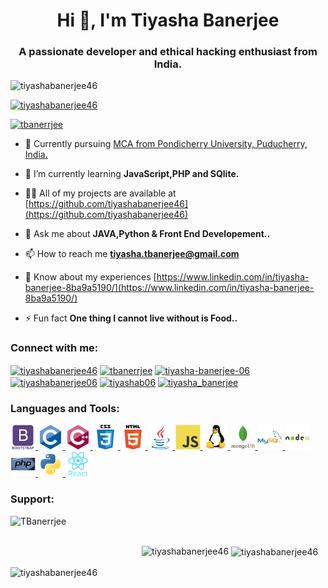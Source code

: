<!-- ### Hi there 👋 -->

<!--
**tiyashabanerjee46/tiyashabanerjee46** is a ✨ _special_ ✨ repository because its `README.md` (this file) appears on your GitHub profile.

Here are some ideas to get you started:

- 🔭 I’m currently working on ...
- 🌱 I’m currently learning ...
- 👯 I’m looking to collaborate on ...
- 🤔 I’m looking for help with ...
- 💬 Ask me about ...
- 📫 How to reach me: ...
- 😄 Pronouns: ...
- ⚡ Fun fact: ...
-->
<h1 align="center">Hi 👋, I'm Tiyasha Banerjee</h1>
<h3 align="center">A passionate developer and ethical hacking enthusiast from India.</h3>

<p align="left"> <img src="https://komarev.com/ghpvc/?username=tiyashabanerjee46&label=Profile%20views&color=0e75b6&style=flat" alt="tiyashabanerjee46" /> </p>

<p align="left"> <a href="https://github.com/ryo-ma/github-profile-trophy"><img src="https://github-profile-trophy.vercel.app/?username=tiyashabanerjee46" alt="tiyashabanerjee46" /></a> </p>

<p align="left"> <a href="https://twitter.com/tbanerrjee" target="blank"><img src="https://img.shields.io/twitter/follow/tbanerrjee?logo=twitter&style=for-the-badge" alt="tbanerrjee" /></a> </p>

- 🔭 Currently pursuing [MCA from Pondicherry University, Puducherry, India.](https://www.pondiuni.edu.in/)

- 🌱 I’m currently learning **JavaScript,PHP and SQlite.**

- 👨‍💻 All of my projects are available at [https://github.com/tiyashabanerjee46](https://github.com/tiyashabanerjee46)

- 💬 Ask me about **JAVA,Python & Front End Developement..**

- 📫 How to reach me **tiyasha.tbanerjee@gmail.com**

- 📄 Know about my experiences [https://www.linkedin.com/in/tiyasha-banerjee-8ba9a5190/](https://www.linkedin.com/in/tiyasha-banerjee-8ba9a5190/)

- ⚡ Fun fact **One thing I cannot live without is Food..**

<h3 align="left">Connect with me:</h3>
<p align="left">
<a href="https://codepen.io/tiyashabanerjee46" target="blank"><img align="center" src="https://raw.githubusercontent.com/rahuldkjain/github-profile-readme-generator/neutral-icons/src/images/icons/Social/codepen.svg" alt="tiyashabanerjee46" height="30" width="40" /></a>
<a href="https://twitter.com/tbanerrjee" target="blank"><img align="center" src="https://raw.githubusercontent.com/rahuldkjain/github-profile-readme-generator/neutral-icons/src/images/icons/Social/twitter.svg" alt="tbanerrjee" height="30" width="40" /></a>
<a href="https://linkedin.com/in/tiyasha-banerjee-06" target="blank"><img align="center" src="https://raw.githubusercontent.com/rahuldkjain/github-profile-readme-generator/neutral-icons/src/images/icons/Social/linked-in-alt.svg" alt="tiyasha-banerjee-06" height="30" width="40" /></a>
<a href="https://instagram.com/tiyashabanerjee06" target="blank"><img align="center" src="https://raw.githubusercontent.com/rahuldkjain/github-profile-readme-generator/neutral-icons/src/images/icons/Social/instagram.svg" alt="tiyashabanerjee06" height="30" width="40" /></a>
<a href="https://www.codechef.com/users/tiyashab06" target="blank"><img align="center" src="https://cdn.jsdelivr.net/npm/simple-icons@3.1.0/icons/codechef.svg" alt="tiyashab06" height="30" width="40" /></a>
<a href="https://www.hackerrank.com/tiyasha_banerjee" target="blank"><img align="center" src="https://raw.githubusercontent.com/rahuldkjain/github-profile-readme-generator/neutral-icons/src/images/icons/Social/hackerrank.svg" alt="tiyasha_banerjee" height="30" width="40" /></a>
</p>

<h3 align="left">Languages and Tools:</h3>
<p align="left"> <a href="https://getbootstrap.com" target="_blank"> <img src="https://raw.githubusercontent.com/devicons/devicon/master/icons/bootstrap/bootstrap-plain-wordmark.svg" alt="bootstrap" width="40" height="40"/> </a> <a href="https://www.cprogramming.com/" target="_blank"> <img src="https://raw.githubusercontent.com/devicons/devicon/master/icons/c/c-original.svg" alt="c" width="40" height="40"/> </a> <a href="https://www.w3schools.com/cpp/" target="_blank"> <img src="https://raw.githubusercontent.com/devicons/devicon/master/icons/cplusplus/cplusplus-original.svg" alt="cplusplus" width="40" height="40"/> </a> <a href="https://www.w3schools.com/css/" target="_blank"> <img src="https://raw.githubusercontent.com/devicons/devicon/master/icons/css3/css3-original-wordmark.svg" alt="css3" width="40" height="40"/> </a> <a href="https://www.w3.org/html/" target="_blank"> <img src="https://raw.githubusercontent.com/devicons/devicon/master/icons/html5/html5-original-wordmark.svg" alt="html5" width="40" height="40"/> </a> <a href="https://www.java.com" target="_blank"> <img src="https://raw.githubusercontent.com/devicons/devicon/master/icons/java/java-original.svg" alt="java" width="40" height="40"/> </a> <a href="https://developer.mozilla.org/en-US/docs/Web/JavaScript" target="_blank"> <img src="https://raw.githubusercontent.com/devicons/devicon/master/icons/javascript/javascript-original.svg" alt="javascript" width="40" height="40"/> </a> <a href="https://www.linux.org/" target="_blank"> <img src="https://raw.githubusercontent.com/devicons/devicon/master/icons/linux/linux-original.svg" alt="linux" width="40" height="40"/> </a> <a href="https://www.mongodb.com/" target="_blank"> <img src="https://raw.githubusercontent.com/devicons/devicon/master/icons/mongodb/mongodb-original-wordmark.svg" alt="mongodb" width="40" height="40"/> </a> <a href="https://www.mysql.com/" target="_blank"> <img src="https://raw.githubusercontent.com/devicons/devicon/master/icons/mysql/mysql-original-wordmark.svg" alt="mysql" width="40" height="40"/> </a> <a href="https://nodejs.org" target="_blank"> <img src="https://raw.githubusercontent.com/devicons/devicon/master/icons/nodejs/nodejs-original-wordmark.svg" alt="nodejs" width="40" height="40"/> </a> <a href="https://www.php.net" target="_blank"> <img src="https://raw.githubusercontent.com/devicons/devicon/master/icons/php/php-original.svg" alt="php" width="40" height="40"/> </a> <a href="https://www.python.org" target="_blank"> <img src="https://raw.githubusercontent.com/devicons/devicon/master/icons/python/python-original.svg" alt="python" width="40" height="40"/> </a> <a href="https://reactjs.org/" target="_blank"> <img src="https://raw.githubusercontent.com/devicons/devicon/master/icons/react/react-original-wordmark.svg" alt="react" width="40" height="40"/> </a> </p>

<h3 align="left">Support:</h3>
<p><a href="https://www.buymeacoffee.com/TBanerrjee"> <img align="left" src="https://cdn.buymeacoffee.com/buttons/v2/default-yellow.png" height="50" width="210" alt="TBanerrjee" /></a></p><br><br>

<p><img align="left" src="https://github-readme-stats.vercel.app/api/top-langs?username=tiyashabanerjee46&show_icons=true&locale=en&layout=compact" alt="tiyashabanerjee46" /></p>

<p>&nbsp;<img align="center" src="https://github-readme-stats.vercel.app/api?username=tiyashabanerjee46&show_icons=true&locale=en" alt="tiyashabanerjee46" /></p>

<p><img align="center" src="https://github-readme-streak-stats.herokuapp.com/?user=tiyashabanerjee46&" alt="tiyashabanerjee46" /></p>
